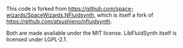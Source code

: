 This code is forked from https://github.com/space-wizards/SpaceWizards.NFluidsynth, which is itself a fork of https://github.com/atsushieno/nfluidsynth.

Both are made available under the MIT license.  LibFluidSynth itself is licensed under LGPL-2.1.